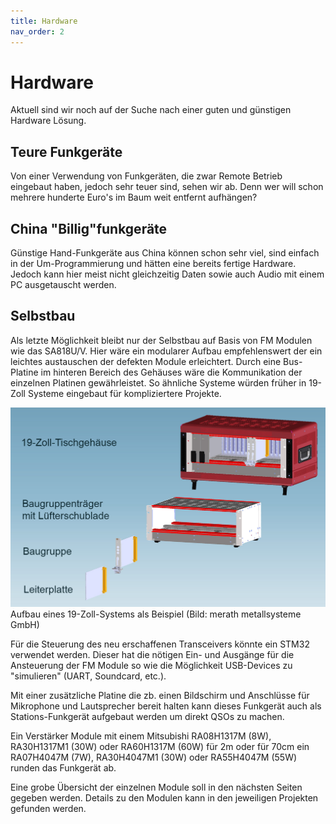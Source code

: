 ```yaml
---
title: Hardware
nav_order: 2
---
```


# Hardware

Aktuell sind wir noch auf der Suche nach einer guten und günstigen Hardware Lösung.

## Teure Funkgeräte

Von einer Verwendung von Funkgeräten, die zwar Remote Betrieb eingebaut haben, jedoch sehr teuer sind, sehen wir ab. Denn wer will schon mehrere hunderte  Euro's im Baum weit entfernt aufhängen?

## China "Billig"funkgeräte

Günstige Hand-Funkgeräte aus China können schon sehr viel, sind einfach in der Um-Programmierung und hätten eine bereits fertige Hardware. Jedoch kann hier meist nicht gleichzeitig Daten sowie auch Audio mit einem PC ausgetauscht werden.

## Selbstbau

Als letzte Möglichkeit bleibt nur der Selbstbau auf Basis von FM Modulen wie das SA818U/V.
Hier wäre ein modularer Aufbau empfehlenswert der ein leichtes austauschen der defekten Module erleichtert.
Durch eine Bus-Platine im hinteren Bereich des Gehäuses wäre die Kommunikation der einzelnen Platinen gewährleistet.
So ähnliche Systeme würden früher in 19-Zoll Systeme eingebaut für kompliziertere Projekte.

![Aufbau eines 19-Zoll-Systems (Bild: merath metallsysteme GmbH)](/docs/hardware/19-zoll.png "Aufbau eines 19-Zoll-Systems (Bild: merath metallsysteme GmbH)")
Aufbau eines 19-Zoll-Systems als Beispiel (Bild: merath metallsysteme GmbH)

Für die Steuerung des neu erschaffenen Transceivers könnte ein STM32 verwendet werden. Dieser hat die nötigen Ein- und Ausgänge für die Ansteuerung der FM Module so wie die Möglichkeit USB-Devices zu "simulieren" (UART, Soundcard, etc.).

Mit einer zusätzliche Platine die zb. einen Bildschirm und Anschlüsse für Mikrophone und Lautsprecher bereit halten kann dieses Funkgerät auch als Stations-Funkgerät aufgebaut werden um direkt QSOs zu machen.

Ein Verstärker Module mit einem Mitsubishi RA08H1317M (8W), RA30H1317M1 (30W) oder RA60H1317M (60W) für 2m oder für 70cm ein RA07H4047M (7W), RA30H4047M1 (30W) oder RA55H4047M (55W) runden das Funkgerät ab.

Eine grobe Übersicht der einzelnen Module soll in den nächsten Seiten gegeben werden. Details zu den Modulen kann in den jeweiligen Projekten gefunden werden.
